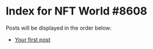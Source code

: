 # Index for NFT World #8608
Posts will be displayed in the order below:

- [Your first post](./001-first.md)

